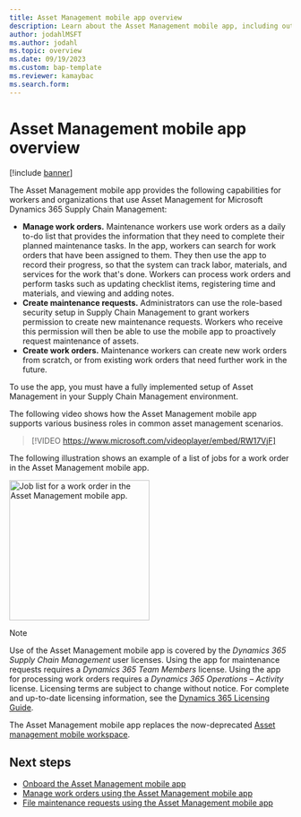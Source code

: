 ```yaml
---
title: Asset Management mobile app overview
description: Learn about the Asset Management mobile app, including outlines on managing work orders, creating maintenance requests, and creating work orders.
author: jodahlMSFT
ms.author: jodahl
ms.topic: overview
ms.date: 09/19/2023
ms.custom: bap-template
ms.reviewer: kamaybac
ms.search.form:
---
```


# Asset Management mobile app overview

[!include [banner](../../includes/banner.md)]

The Asset Management mobile app provides the following capabilities for workers and organizations that use Asset Management for Microsoft Dynamics 365 Supply Chain Management:

- **Manage work orders.** Maintenance workers use work orders as a daily to-do list that provides the information that they need to complete their planned maintenance tasks. In the app, workers can search for work orders that have been assigned to them. They then use the app to record their progress, so that the system can track labor, materials, and services for the work that's done. Workers can process work orders and perform tasks such as updating checklist items, registering time and materials, and viewing and adding notes.
- **Create maintenance requests.** Administrators can use the role-based security setup in Supply Chain Management to grant workers permission to create new maintenance requests. Workers who receive this permission will then be able to use the mobile app to proactively request maintenance of assets.
- **Create work orders.** Maintenance workers can create new work orders from scratch, or from existing work orders that need further work in the future.

To use the app, you must have a fully implemented setup of Asset Management in your Supply Chain Management environment.

The following video shows how the Asset Management mobile app supports various business roles in common asset management scenarios.

> [!VIDEO https://www.microsoft.com/videoplayer/embed/RW17VjF]

The following illustration shows an example of a list of jobs for a work order in the Asset Management mobile app.

[<img src="media/mobile-app-in-phone.png" alt="Job list for a work order in the Asset Management mobile app." title="Job list for a work order in the Asset Management mobile app" width="250" />](media/mobile-app-in-phone.png#lightbox)

> [!NOTE]
> Use of the Asset Management mobile app is covered by the *Dynamics 365 Supply Chain Management* user licenses. Using the app for maintenance requests requires a *Dynamics 365 Team Members* license. Using the app for processing work orders requires a *Dynamics 365 Operations – Activity* license. Licensing terms are subject to change without notice. For complete and up-to-date licensing information, see the [Dynamics 365 Licensing Guide](https://go.microsoft.com/fwlink/?LinkId=866544).

The Asset Management mobile app replaces the now-deprecated [Asset management mobile workspace](../asset-management-mobile-workspace.md).

## Next steps

- [Onboard the Asset Management mobile app](onboard-app.md)
- [Manage work orders using the Asset Management mobile app](work-orders.md)
- [File maintenance requests using the Asset Management mobile app](maintenance-requests.md)
